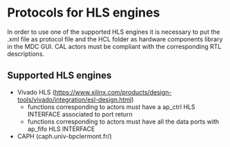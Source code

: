 # Protocols for HLS engines
In order to use one of the supported HLS engines it is necessary to put the .xml file as protocol file and the HCL folder as hardware components library in the MDC GUI. CAL actors must be compliant with the corresponding RTL descriptions. 
## Supported HLS engines
- Vivado HLS (https://www.xilinx.com/products/design-tools/vivado/integration/esl-design.html)
  - functions corresponding to actors must have a ap_ctrl HLS INTERFACE associated to port return
  - functions corresponding to actors must have all the data ports with ap_fifo HLS INTERFACE
- CAPH (caph.univ-bpclermont.fr/)
